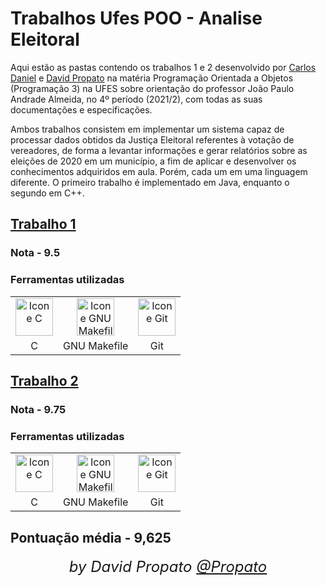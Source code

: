 # Trabalhos Ufes POO - Analise Eleitoral

Aqui estão as pastas contendo os trabalhos 1 e 2 desenvolvido por <a href="https://github.com/paisdegales">Carlos Daniel</a> e <a href="https://github.com/Propato">David Propato</a> na matéria Programação Orientada a Objetos (Programação 3) na UFES sobre orientação do professor João Paulo Andrade Almeida, no 4º período (2021/2), com todas as suas documentações e especificações.

Ambos trabalhos consistem em implementar um sistema capaz de processar dados obtidos da Justiça Eleitoral referentes à votação de vereadores, de forma a levantar informações e gerar relatórios sobre as eleições de 2020 em um município, a fim de aplicar e desenvolver os conhecimentos adquiridos em aula. Porém, cada um em uma linguagem diferente.
O primeiro trabalho é implementado em Java, enquanto o segundo em C++.

## [Trabalho 1](./Trabalho-1-Java)

### Nota - 9.5

### Ferramentas utilizadas

<div style="display: inline_block">
    <table>
        <tr align="center">
            <td>
                <img alt="Icone C" title="C" height="60" src="https://user-images.githubusercontent.com/84464307/224509054-5fd43a1f-7330-4d0f-b066-25ff6df69f53.png">
            </td>
            <td>    
                <img alt="Icone GNU Makefile" title="GNU Makefile" height="60" src="https://user-images.githubusercontent.com/84464307/224509679-b957b786-f83a-403a-b088-7132a54bd024.svg">
            </td>
            <td>
                <img alt="Icone Git" title="Git" height="60" src="https://user-images.githubusercontent.com/84464307/224510001-3e60f54c-2a0a-4ae9-bee6-f5b10df9ecf1.svg">
            </td>
        </tr>
        <tr align="center">
            <td>
                C
            </td>
            <td>    
                GNU Makefile
            </td>
            <td>
                Git
            </td>
        </tr>
    </table>
</div>

## [Trabalho 2](./trabalho-2)

### Nota - 9.75

### Ferramentas utilizadas

<div style="display: inline_block">
    <table>
        <tr align="center">
            <td>
                <img alt="Icone C" title="C" height="60" src="https://user-images.githubusercontent.com/84464307/224509054-5fd43a1f-7330-4d0f-b066-25ff6df69f53.png">
            </td>
            <td>    
                <img alt="Icone GNU Makefile" title="GNU Makefile" height="60" src="https://user-images.githubusercontent.com/84464307/224509679-b957b786-f83a-403a-b088-7132a54bd024.svg">
            </td>
            <td>
                <img alt="Icone Git" title="Git" height="60" src="https://user-images.githubusercontent.com/84464307/224510001-3e60f54c-2a0a-4ae9-bee6-f5b10df9ecf1.svg">
            </td>
        </tr>
        <tr align="center">
            <td>
                C
            </td>
            <td>    
                GNU Makefile
            </td>
            <td>
                Git
            </td>
        </tr>
    </table>
</div>
  
## Pontuação média - 9,625

<h6 align="center"><font size="+2">by David Propato <a href="https://github.com/Propato">@Propato</a></font></h6>
